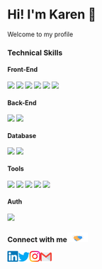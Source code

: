 # Hi! I'm Karen 👋

Welcome to my profile 

### Technical Skills

#### Front-End
<a src="https://www.w3schools.com/html/"><img src="https://img.icons8.com/color/48/000000/html-5.png"/></a>
<a src="https://www.w3schools.com/css/"><img src="https://img.icons8.com/color/48/000000/css3.png"/></a>
<a src="https://www.javascript.com/"><img src="https://img.icons8.com/color/48/000000/javascript.png"/></a>
<a src="https://reactjs.org/"><img src="https://img.icons8.com/color/48/000000/react-native.png"/></a>
<a src="https://github.com/"><img src="https://img.icons8.com/color/48/000000/redux.png"/></a>
<a src="https://github.com/"><img src="https://img.icons8.com/color/48/000000/material-ui.png"/></a>

#### Back-End
<a src="https://nodejs.org/"><img src="https://img.icons8.com/color/48/000000/nodejs.png"/></a>
<a src="https://nodejs.org/"><img src="https://img.icons8.com/color/48/000000/express-js.png"/></a>

#### Database
<a src="https://github.com/"><img src="https://img.icons8.com/color/48/000000/postgreesql.png"/></a>
<a src="https://github.com/"><img src="https://img.icons8.com/color/48/000000/mysql-logo.png"/></a>



#### Tools
<a src="https://visualstudio.microsoft.com/"><img src="https://img.icons8.com/color/48/000000/visual-studio.png"/></a>
<a src="https://github.com/"><img src="https://img.icons8.com/color/48/000000/github--v1.png"/></a>
<a src="https://github.com/"><img src="https://img.icons8.com/color/48/000000/figma--v1.png"/></a>
<a src="https://github.com/"><img src="https://img.icons8.com/color/48/000000/trello.png"/></a>
<a src="https://www.npmjs.com/"><img src="https://img.icons8.com/color/48/000000/npm.png"/></a>

#### Auth
<a src="https://github.com/"><img src="https://img.icons8.com/color/48/000000/firebase.png"/></a>


### Connect with me<img src="https://github.com/SatYu26/SatYu26/blob/master/Assets/Handshake.gif" height="22px">

  <a href="https://www.linkedin.com/in/karen-cabrera-anyelen/">
    <img align="left" alt="Karen Cabrera | Linkedin" width="24px" src="https://github.com/SatYu26/SatYu26/blob/master/Assets/Linkedin.svg" />
  </a> &nbsp;&nbsp;
  <a href="https://twitter.com/KareeenCabrera">
    <img align="left" alt="Karen Cabrera | Twitter" width="26px" src="https://github.com/SatYu26/SatYu26/blob/master/Assets/Twitter.svg" />
  </a> &nbsp;&nbsp;
  <a href="https://www.instagram.com/karencabrera581/">
    <img align="left" alt="Karen Cabrera | Instagram" width="24px" src="https://github.com/SatYu26/SatYu26/blob/master/Assets/Instagram.svg" />
  </a> &nbsp;&nbsp;
  <a href="mailto:kareeencabrera3@gmail.com">
    <img align="left" alt="Karen Cabrera | Gmail" width="26px" src="https://github.com/SatYu26/SatYu26/blob/master/Assets/Gmail.svg" />
  </a>


<br><br>


<!--
**karencabrera27/karencabrera27** is a ✨ _special_ ✨ repository because its `README.md` (this file) appears on your GitHub profile.

Here are some ideas to get you started:

- 🔭 I’m currently working on ...
- 🌱 I’m currently learning ...
- 👯 I’m looking to collaborate on ...
- 🤔 I’m looking for help with ...
- 💬 Ask me about ...
- 📫 How to reach me: ...
- 😄 Pronouns: ...
- ⚡ Fun fact: ...
-->
